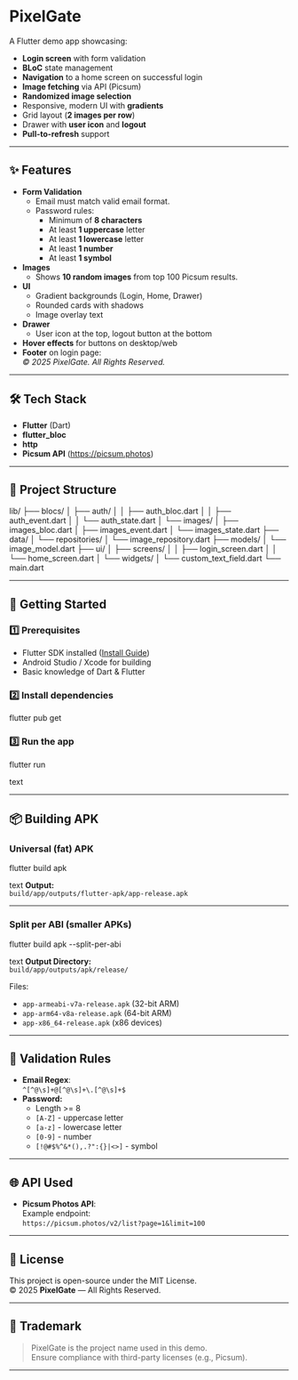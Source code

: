 # PixelGate

A Flutter demo app showcasing:

- **Login screen** with form validation
- **BLoC** state management
- **Navigation** to a home screen on successful login
- **Image fetching** via API (Picsum)
- **Randomized image selection**
- Responsive, modern UI with **gradients**
- Grid layout (**2 images per row**)
- Drawer with **user icon** and **logout**
- **Pull-to-refresh** support

---


## ✨ Features

- **Form Validation**
  - Email must match valid email format.
  - Password rules:
    - Minimum of **8 characters**
    - At least **1 uppercase** letter
    - At least **1 lowercase** letter
    - At least **1 number**
    - At least **1 symbol**
- **Images**
  - Shows **10 random images** from top 100 Picsum results.
- **UI**
  - Gradient backgrounds (Login, Home, Drawer)
  - Rounded cards with shadows
  - Image overlay text
- **Drawer**
  - User icon at the top, logout button at the bottom
- **Hover effects** for buttons on desktop/web
- **Footer** on login page:  
  _© 2025 PixelGate. All Rights Reserved._

---

## 🛠 Tech Stack

- **Flutter** (Dart)
- **flutter_bloc**
- **http**
- **Picsum API** (https://picsum.photos)

---

## 📂 Project Structure

lib/
├── blocs/
│ ├── auth/
│ │ ├── auth_bloc.dart
│ │ ├── auth_event.dart
│ │ └── auth_state.dart
│ └── images/
│ ├── images_bloc.dart
│ ├── images_event.dart
│ └── images_state.dart
├── data/
│ └── repositories/
│ └── image_repository.dart
├── models/
│ └── image_model.dart
├── ui/
│ ├── screens/
│ │ ├── login_screen.dart
│ │ └── home_screen.dart
│ └── widgets/
│ └── custom_text_field.dart
└── main.dart


---

## 🚀 Getting Started

### 1️⃣ Prerequisites
- Flutter SDK installed ([Install Guide](https://docs.flutter.dev/get-started/install))
- Android Studio / Xcode for building
- Basic knowledge of Dart & Flutter

### 2️⃣ Install dependencies

flutter pub get

### 3️⃣ Run the app

flutter run

text

---

## 📦 Building APK

### Universal (fat) APK
flutter build apk

text
**Output:**  
`build/app/outputs/flutter-apk/app-release.apk`

---

### Split per ABI (smaller APKs)
flutter build apk --split-per-abi

text
**Output Directory:**  
`build/app/outputs/apk/release/`

Files:
- `app-armeabi-v7a-release.apk` (32-bit ARM)
- `app-arm64-v8a-release.apk` (64-bit ARM)
- `app-x86_64-release.apk` (x86 devices)

---

## 🔑 Validation Rules

- **Email Regex**:  
  `^[^@\s]+@[^@\s]+\.[^@\s]+$`
- **Password:**
  - Length >= 8
  - `[A-Z]` - uppercase letter
  - `[a-z]` - lowercase letter
  - `[0-9]` - number
  - `[!@#$%^&*(),.?":{}|<>]` - symbol

---

## 🌐 API Used

- **Picsum Photos API**:  
  Example endpoint:  
  `https://picsum.photos/v2/list?page=1&limit=100`

---

## 📜 License

This project is open-source under the MIT License.  
© 2025 **PixelGate** — All Rights Reserved.

---

## 📌 Trademark

> PixelGate is the project name used in this demo.  
> Ensure compliance with third-party licenses (e.g., Picsum).

---

